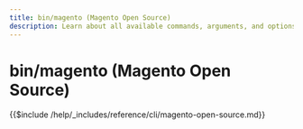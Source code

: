 ```yaml
---
title: bin/magento (Magento Open Source)
description: Learn about all available commands, arguments, and options for the Magento Open Source bin/magento command-line tool.
---
```


# bin/magento (Magento Open Source)

{{$include /help/_includes/reference/cli/magento-open-source.md}}
